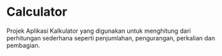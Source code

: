 # Calculator
Projek Aplikasi Kalkulator yang digunakan untuk menghitung dari perhitungan sederhana seperti penjumlahan, pengurangan, perkalian dan pembagian.
